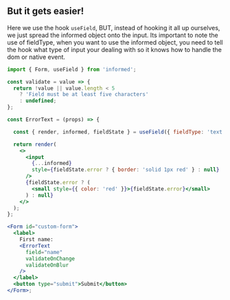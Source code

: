 ## But it gets easier!

Here we use the hook `useField`, BUT, instead of hooking it all up ourselves, 
we just spread the informed object onto the input. Its important to note the use of fieldType, 
when you want to use the informed object, you need to tell the hook what type of input 
your dealing with so it knows how to handle the dom or native event. 

<!-- STORY -->

<!-- IDFK Strange issue where i need this commnet or code formatting is messed up -->

```jsx
import { Form, useField } from 'informed';

const validate = value => {
  return !value || value.length < 5
    ? 'Field must be at least five characters'
    : undefined;
};

const ErrorText = (props) => {

  const { render, informed, fieldState } = useField({ fieldType: 'text', validate, ...props });

  return render(
    <>
      <input
        {...informed}
        style={fieldState.error ? { border: 'solid 1px red' } : null}
      />
      {fieldState.error ? (
        <small style={{ color: 'red' }}>{fieldState.error}</small>
      ) : null}
    </>
  );
};

<Form id="custom-form">
  <label>
    First name:
    <ErrorText
      field="name"
      validateOnChange
      validateOnBlur
    />
  </label>
  <button type="submit">Submit</button>
</Form>;
```
